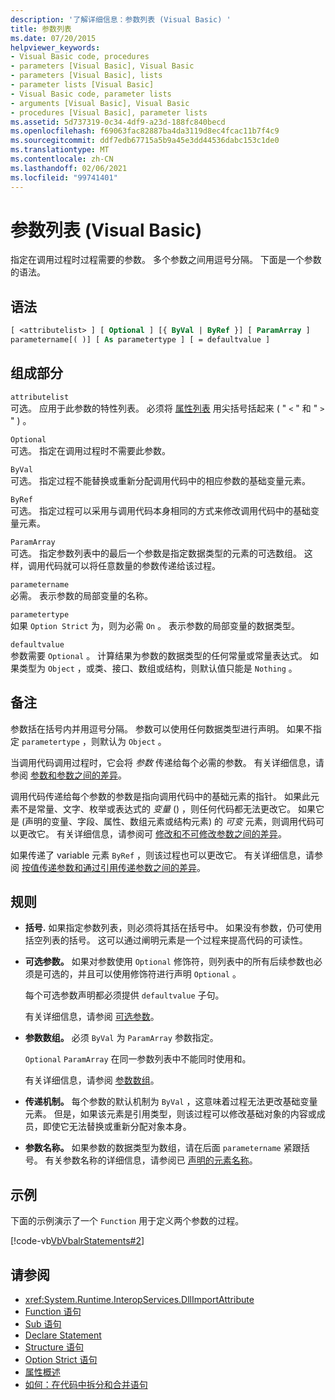 ```yaml
---
description: '了解详细信息：参数列表 (Visual Basic) '
title: 参数列表
ms.date: 07/20/2015
helpviewer_keywords:
- Visual Basic code, procedures
- parameters [Visual Basic], Visual Basic
- parameters [Visual Basic], lists
- parameter lists [Visual Basic]
- Visual Basic code, parameter lists
- arguments [Visual Basic], Visual Basic
- procedures [Visual Basic], parameter lists
ms.assetid: 5d737319-0c34-4df9-a23d-188fc840becd
ms.openlocfilehash: f69063fac82887ba4da3119d8ec4fcac11b7f4c9
ms.sourcegitcommit: ddf7edb67715a5b9a45e3dd44536dabc153c1de0
ms.translationtype: MT
ms.contentlocale: zh-CN
ms.lasthandoff: 02/06/2021
ms.locfileid: "99741401"
---
```

# <a name="parameter-list-visual-basic"></a>参数列表 (Visual Basic)

指定在调用过程时过程需要的参数。 多个参数之间用逗号分隔。 下面是一个参数的语法。

## <a name="syntax"></a>语法

```vb
[ <attributelist> ] [ Optional ] [{ ByVal | ByRef }] [ ParamArray ]
parametername[( )] [ As parametertype ] [ = defaultvalue ]
```

## <a name="parts"></a>组成部分

`attributelist`  
可选。 应用于此参数的特性列表。 必须将 [属性列表](attribute-list.md) 用尖括号括起来 ( " `<` " 和 " `>` " ) 。

`Optional`  
可选。 指定在调用过程时不需要此参数。

`ByVal`  
可选。 指定过程不能替换或重新分配调用代码中的相应参数的基础变量元素。

`ByRef`  
可选。 指定过程可以采用与调用代码本身相同的方式来修改调用代码中的基础变量元素。

`ParamArray`  
可选。 指定参数列表中的最后一个参数是指定数据类型的元素的可选数组。 这样，调用代码就可以将任意数量的参数传递给该过程。

`parametername`  
必需。 表示参数的局部变量的名称。

`parametertype`  
如果 `Option Strict` 为，则为必需 `On` 。 表示参数的局部变量的数据类型。

`defaultvalue`  
参数需要 `Optional` 。 计算结果为参数的数据类型的任何常量或常量表达式。 如果类型为 `Object` ，或类、接口、数组或结构，则默认值只能是 `Nothing` 。

## <a name="remarks"></a>备注

参数括在括号内并用逗号分隔。 参数可以使用任何数据类型进行声明。 如果不指定 `parametertype` ，则默认为 `Object` 。

当调用代码调用过程时，它会将 *参数* 传递给每个必需的参数。 有关详细信息，请参阅 [参数和参数之间的差异](../../programming-guide/language-features/procedures/differences-between-parameters-and-arguments.md)。

调用代码传递给每个参数的参数是指向调用代码中的基础元素的指针。 如果此元素不是常量、文字、枚举或表达式的 *变量* () ，则任何代码都无法更改它。 如果它是 (声明的变量、字段、属性、数组元素或结构元素) 的 *可变* 元素，则调用代码可以更改它。 有关详细信息，请参阅可 [修改和不可修改参数之间的差异](../../programming-guide/language-features/procedures/differences-between-modifiable-and-nonmodifiable-arguments.md)。

如果传递了 variable 元素 `ByRef` ，则该过程也可以更改它。 有关详细信息，请参阅 [按值传递参数和通过引用传递参数之间的差异](../../programming-guide/language-features/procedures/differences-between-passing-an-argument-by-value-and-by-reference.md)。

## <a name="rules"></a>规则

- **括号.** 如果指定参数列表，则必须将其括在括号中。 如果没有参数，仍可使用括空列表的括号。 这可以通过阐明元素是一个过程来提高代码的可读性。

- **可选参数。** 如果对参数使用 `Optional` 修饰符，则列表中的所有后续参数也必须是可选的，并且可以使用修饰符进行声明 `Optional` 。

     每个可选参数声明都必须提供 `defaultvalue` 子句。

     有关详细信息，请参阅 [可选参数](../../programming-guide/language-features/procedures/optional-parameters.md)。

- **参数数组。** 必须 `ByVal` 为 `ParamArray` 参数指定。

     `Optional` `ParamArray` 在同一参数列表中不能同时使用和。

     有关详细信息，请参阅 [参数数组](../../programming-guide/language-features/procedures/parameter-arrays.md)。

- **传递机制。** 每个参数的默认机制为 `ByVal` ，这意味着过程无法更改基础变量元素。 但是，如果该元素是引用类型，则该过程可以修改基础对象的内容或成员，即使它无法替换或重新分配对象本身。

- **参数名称。** 如果参数的数据类型为数组，请在后面 `parametername` 紧跟括号。 有关参数名称的详细信息，请参阅已 [声明的元素名称](../../programming-guide/language-features/declared-elements/declared-element-names.md)。

## <a name="example"></a>示例

下面的示例演示了一个 `Function` 用于定义两个参数的过程。

[!code-vb[VbVbalrStatements#2](~/samples/snippets/visualbasic/VS_Snippets_VBCSharp/VbVbalrStatements/VB/Class1.vb#2)]

## <a name="see-also"></a>请参阅

- <xref:System.Runtime.InteropServices.DllImportAttribute>
- [Function 语句](function-statement.md)
- [Sub 语句](sub-statement.md)
- [Declare Statement](declare-statement.md)
- [Structure 语句](structure-statement.md)
- [Option Strict 语句](option-strict-statement.md)
- [属性概述](../../programming-guide/concepts/attributes/index.md)
- [如何：在代码中拆分和合并语句](../../programming-guide/program-structure/how-to-break-and-combine-statements-in-code.md)
